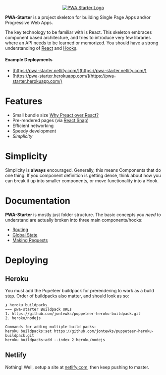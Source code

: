 <p align="center">
  <a href="#"><img src="https://i.imgur.com/kJ7g4WG.jpg" alt="PWA Starter Logo" /></a>
</p>

**PWA-Starter** is a project skeleton for building Single Page Apps and/or
Progressive Web Apps.

The key technology to be familiar with is React. This skeleton embraces
component based architecture, and tries to introduce very few libraries
where an API needs to be learned or memorized. You should have a strong understanding of [React](https://reactjs.org/docs/thinking-in-react.html) and [Hooks](https://reactjs.org/docs/hooks-intro.html).

#### Example Deployments

- [https://pwa-starter.netlify.com/](https://pwa-starter.netlify.com/)
- [https://pwa-starter.herokuapp.com/](https://pwa-starter.herokuapp.com/)

Features
========

- Small bundle size [Why Preact over React?](https://gist.github.com/staydecent/9c43364c8f52e944fdb1100bcc4bae82)
- Pre-rendered pages (via [React Snap](https://github.com/stereobooster/react-snap))
- Efficient networking
- Speedy development
- *Simplicity*

Simplicity
==========

Simplicity is **always** encouraged. Generally, this means Components
that do one thing. If you component definition is getting dense, think about how you can break it up into smaller components, or move functionality into a Hook.

Documentation
=============

**PWA-Starter** is mostly just folder structure. The basic concepts you _need_ to understand are actually broken into three main components/hooks:

- [Routing](https://github.com/inputlogic/elements/tree/master/components/router)
- [Global State](https://github.com/inputlogic/elements/tree/master/components/use-mapped-state)
- [Making Requests](https://github.com/inputlogic/elements/tree/master/components/use-request)


Deploying
=========

Heroku
------

You must add the Pupeteer buildpack for prerendering to work as a build step. Order of buildpacks also matter, and should look as so:

```fish
❯ heroku buildpacks
=== pwa-starter Buildpack URLs
1. https://github.com/jontewks/puppeteer-heroku-buildpack.git
2. heroku/nodejs

Commands for adding multiple build packs:
heroku buildpacks:set https://github.com/jontewks/puppeteer-heroku-buildpack.git
heroku buildpacks:add --index 2 heroku/nodejs
```

Netlify
-------

Nothing! Well, setup a site at [netlify.com](https://netlify.com), then keep pushing to master.
